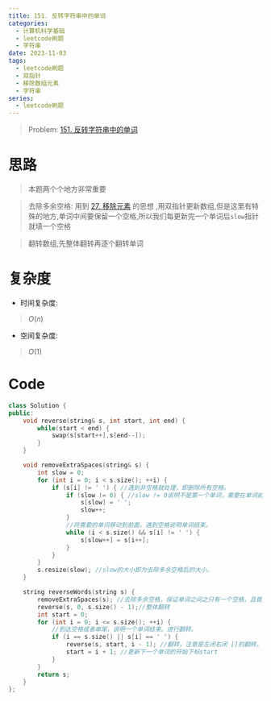 ```yaml
---
title: 151. 反转字符串中的单词
categories:
  - 计算机科学基础
  - leetcode刷题
  - 字符串
date: 2023-11-03
tags:
  - leetcode刷题
  - 双指针
  - 移除数组元素
  - 字符串
series:
  - leetcode刷题
---
```


> Problem: [151. 反转字符串中的单词](https://leetcode.cn/problems/reverse-words-in-a-string/description/)

  

# 思路

> 本题两个个地方非常重要

  

> 去除多余空格: 用到 [27. 移除元素](https://leetcode.cn/problems/remove-element/description/) 的思想 ,用双指针更新数组,但是这里有特殊的地方,单词中间要保留一个空格,所以我们每更新完一个单词后`slow`指针就填一个空格

  

> 翻转数组,先整体翻转再逐个翻转单词

  

# 复杂度

- 时间复杂度:

> $O(n)$

  

- 空间复杂度:

> $O(1)$

  
  

# Code

```C++
class Solution {
public:
    void reverse(string& s, int start, int end) {
        while(start < end) {
            swap(s[start++],s[end--]);
        }
    }

    void removeExtraSpaces(string& s) {
        int slow = 0;  
        for (int i = 0; i < s.size(); ++i) {
            if (s[i] != ' ') { //遇到非空格就处理，即删除所有空格。
                if (slow != 0) { //slow != 0说明不是第一个单词，需要在单词前添加空格。
                    s[slow] = ' ';
                    slow++;
                }
                //将需要的单词移动到前面，遇到空格说明单词结束。
                while (i < s.size() && s[i] != ' ') {
                    s[slow++] = s[i++];
                }
            }
        }
        s.resize(slow); //slow的大小即为去除多余空格后的大小。
    }

    string reverseWords(string s) {
        removeExtraSpaces(s); //去除多余空格，保证单词之间之只有一个空格，且首尾没空格。
        reverse(s, 0, s.size() - 1);//整体翻转
        int start = 0;
        for (int i = 0; i <= s.size(); ++i) {
            //到达空格或者串尾，说明一个单词结束。进行翻转。
            if (i == s.size() || s[i] == ' ') {
                reverse(s, start, i - 1); //翻转，注意是左闭右闭 []的翻转。
                start = i + 1; //更新下一个单词的开始下标start
            }
        }
        return s;
    }
};
```